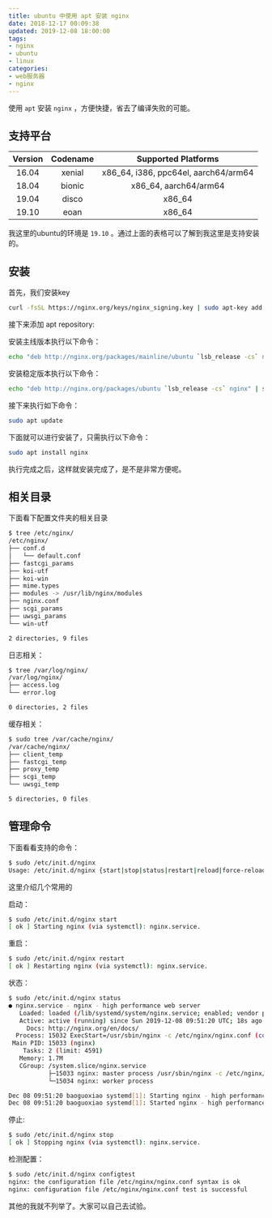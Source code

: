 ```yaml
---
title: ubuntu 中使用 apt 安装 nginx
date: 2018-12-17 00:09:38
updated: 2019-12-08 18:00:00
tags: 
- nginx
- ubuntu
- linux
categories:
- web服务器
- nginx
---
```


使用 `apt` 安装 `nginx` ，方便快捷，省去了编译失败的可能。

## 支持平台

| Version | Codename | Supported Platforms |
|:---:|:---:|:---:|
| 16.04 | xenial | x86_64, i386, ppc64el, aarch64/arm64 |
| 18.04 | bionic | x86_64, aarch64/arm64 |
| 19.04 | disco | x86_64 |
| 19.10 | eoan | x86_64 |

我这里的ubuntu的环境是 `19.10` 。通过上面的表格可以了解到我这里是支持安装的。

## 安装

首先，我们安装key

```bash
curl -fsSL https://nginx.org/keys/nginx_signing.key | sudo apt-key add -
```

接下来添加 apt repository:

安装主线版本执行以下命令：

```bash
echo "deb http://nginx.org/packages/mainline/ubuntu `lsb_release -cs` nginx" | sudo tee /etc/apt/sources.list.d/nginx.list
```

安装稳定版本执行以下命令：

```bash
echo "deb http://nginx.org/packages/ubuntu `lsb_release -cs` nginx" | sudo tee /etc/apt/sources.list.d/nginx.list
```

接下来执行如下命令：

```bash
sudo apt update
```

下面就可以进行安装了，只需执行以下命令：

```bash
sudo apt install nginx
```

执行完成之后，这样就安装完成了，是不是非常方便呢。

## 相关目录

下面看下配置文件夹的相关目录

```bash
$ tree /etc/nginx/
/etc/nginx/
├── conf.d
│   └── default.conf
├── fastcgi_params
├── koi-utf
├── koi-win
├── mime.types
├── modules -> /usr/lib/nginx/modules
├── nginx.conf
├── scgi_params
├── uwsgi_params
└── win-utf

2 directories, 9 files
```

日志相关：

```bash
$ tree /var/log/nginx/
/var/log/nginx/
├── access.log
└── error.log

0 directories, 2 files
```

缓存相关：

```bash
$ sudo tree /var/cache/nginx/
/var/cache/nginx/
├── client_temp
├── fastcgi_temp
├── proxy_temp
├── scgi_temp
└── uwsgi_temp

5 directories, 0 files
```

## 管理命令

下面看看支持的命令：

```bash
$ sudo /etc/init.d/nginx
Usage: /etc/init.d/nginx {start|stop|status|restart|reload|force-reload|upgrade|configtest|check-reload}
```

这里介绍几个常用的

启动：

```bash
$ sudo /etc/init.d/nginx start
[ ok ] Starting nginx (via systemctl): nginx.service.
```

重启：

```bash
$ sudo /etc/init.d/nginx restart
[ ok ] Restarting nginx (via systemctl): nginx.service.
```

状态：

```bash
$ sudo /etc/init.d/nginx status
● nginx.service - nginx - high performance web server
   Loaded: loaded (/lib/systemd/system/nginx.service; enabled; vendor preset: enabled)
   Active: active (running) since Sun 2019-12-08 09:51:20 UTC; 18s ago
     Docs: http://nginx.org/en/docs/
  Process: 15032 ExecStart=/usr/sbin/nginx -c /etc/nginx/nginx.conf (code=exited, status=0/SUCCESS)
 Main PID: 15033 (nginx)
    Tasks: 2 (limit: 4591)
   Memory: 1.7M
   CGroup: /system.slice/nginx.service
           ├─15033 nginx: master process /usr/sbin/nginx -c /etc/nginx/nginx.conf
           └─15034 nginx: worker process

Dec 08 09:51:20 baoguoxiao systemd[1]: Starting nginx - high performance web server...
Dec 08 09:51:20 baoguoxiao systemd[1]: Started nginx - high performance web server.
```

停止:

```bash
$ sudo /etc/init.d/nginx stop
[ ok ] Stopping nginx (via systemctl): nginx.service.
```

检测配置：

```bash
$ sudo /etc/init.d/nginx configtest
nginx: the configuration file /etc/nginx/nginx.conf syntax is ok
nginx: configuration file /etc/nginx/nginx.conf test is successful
```

其他的我就不列举了。大家可以自己去试验。